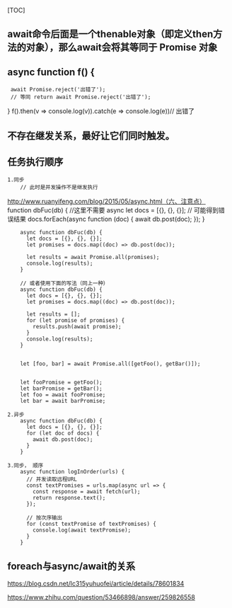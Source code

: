 [TOC]
## await命令后面是一个thenable对象（即定义then方法的对象），那么await会将其等同于 Promise 对象

## async function f() {
     await Promise.reject('出错了');
     // 等同 return await Promise.reject('出错了');
   }
   f().then(v => console.log(v)).catch(e => console.log(e))// 出错了


## 不存在继发关系，最好让它们同时触发。

##  任务执行顺序
    1.同步
        // 此时是并发操作不是继发执行
http://www.ruanyifeng.com/blog/2015/05/async.html（六、注意点）
        function dbFuc(db) { //这里不需要 async
          let docs = [{}, {}, {}];
          // 可能得到错误结果
          docs.forEach(async function (doc) {
            await db.post(doc);
          });
        }

        async function dbFuc(db) {
          let docs = [{}, {}, {}];
          let promises = docs.map((doc) => db.post(doc));

          let results = await Promise.all(promises);
          console.log(results);
        }

        // 或者使用下面的写法（同上一种）
        async function dbFuc(db) {
          let docs = [{}, {}, {}];
          let promises = docs.map((doc) => db.post(doc));

          let results = [];
          for (let promise of promises) {
            results.push(await promise);
          }
          console.log(results);
        }


        let [foo, bar] = await Promise.all([getFoo(), getBar()]);


        let fooPromise = getFoo();
        let barPromise = getBar();
        let foo = await fooPromise;
        let bar = await barPromise;

    2.异步
        async function dbFuc(db) {
          let docs = [{}, {}, {}];
          for (let doc of docs) {
            await db.post(doc);
          }
        }

    3.同步， 顺序
        async function logInOrder(urls) {
          // 并发读取远程URL
          const textPromises = urls.map(async url => {
            const response = await fetch(url);
            return response.text();
          });

          // 按次序输出
          for (const textPromise of textPromises) {
            console.log(await textPromise);
          }
        }

## foreach与async/await的关系
   
https://blog.csdn.net/lc315yuhuofei/article/details/78601834

   
https://www.zhihu.com/question/53466898/answer/259826558
